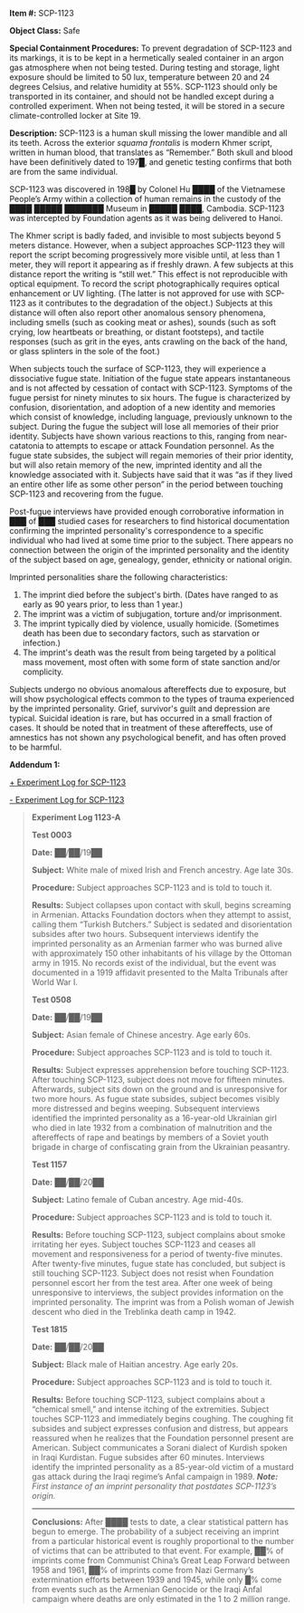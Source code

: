 **Item #:** SCP-1123

**Object Class:** Safe

**Special Containment Procedures:** To prevent degradation of SCP-1123 and its markings, it is to be kept in a hermetically sealed container in an argon gas atmosphere when not being tested. During testing and storage, light exposure should be limited to 50 lux, temperature between 20 and 24 degrees Celsius, and relative humidity at 55%. SCP-1123 should only be transported in its container, and should not be handled except during a controlled experiment. When not being tested, it will be stored in a secure climate-controlled locker at Site 19.

**Description:** SCP-1123 is a human skull missing the lower mandible and all its teeth. Across the exterior _squama frontalis_ is modern Khmer script, written in human blood, that translates as “Remember.” Both skull and blood have been definitively dated to 197█, and genetic testing confirms that both are from the same individual.

SCP-1123 was discovered in 198█ by Colonel Hu ████ of the Vietnamese People’s Army within a collection of human remains in the custody of the ████ █████ ███████ Museum in █████ ████, Cambodia. SCP-1123 was intercepted by Foundation agents as it was being delivered to Hanoi.

The Khmer script is badly faded, and invisible to most subjects beyond 5 meters distance. However, when a subject approaches SCP-1123 they will report the script becoming progressively more visible until, at less than 1 meter, they will report it appearing as if freshly drawn. A few subjects at this distance report the writing is “still wet.” This effect is not reproducible with optical equipment. To record the script photographically requires optical enhancement or UV lighting. (The latter is not approved for use with SCP-1123 as it contributes to the degradation of the object.) Subjects at this distance will often also report other anomalous sensory phenomena, including smells (such as cooking meat or ashes), sounds (such as soft crying, low heartbeats or breathing, or distant footsteps), and tactile responses (such as grit in the eyes, ants crawling on the back of the hand, or glass splinters in the sole of the foot.)

When subjects touch the surface of SCP-1123, they will experience a dissociative fugue state. Initiation of the fugue state appears instantaneous and is not affected by cessation of contact with SCP-1123. Symptoms of the fugue persist for ninety minutes to six hours. The fugue is characterized by confusion, disorientation, and adoption of a new identity and memories which consist of knowledge, including language, previously unknown to the subject. During the fugue the subject will lose all memories of their prior identity. Subjects have shown various reactions to this, ranging from near-catatonia to attempts to escape or attack Foundation personnel. As the fugue state subsides, the subject will regain memories of their prior identity, but will also retain memory of the new, imprinted identity and all the knowledge associated with it. Subjects have said that it was “as if they lived an entire other life as some other person” in the period between touching SCP-1123 and recovering from the fugue.

Post-fugue interviews have provided enough corroborative information in ███ of ███ studied cases for researchers to find historical documentation confirming the imprinted personality's correspondence to a specific individual who had lived at some time prior to the subject. There appears no connection between the origin of the imprinted personality and the identity of the subject based on age, genealogy, gender, ethnicity or national origin.

Imprinted personalities share the following characteristics:

1.  The imprint died before the subject's birth. (Dates have ranged to as early as 90 years prior, to less than 1 year.)
2.  The imprint was a victim of subjugation, torture and/or imprisonment.
3.  The imprint typically died by violence, usually homicide. (Sometimes death has been due to secondary factors, such as starvation or infection.)
4.  The imprint's death was the result from being targeted by a political mass movement, most often with some form of state sanction and/or complicity.

Subjects undergo no obvious anomalous aftereffects due to exposure, but will show psychological effects common to the types of trauma experienced by the imprinted personality. Grief, survivor's guilt and depression are typical. Suicidal ideation is rare, but has occurred in a small fraction of cases. It should be noted that in treatment of these aftereffects, use of amnestics has not shown any psychological benefit, and has often proved to be harmful.

**Addendum 1:**

[+ Experiment Log for SCP-1123](javascript:;)

[\- Experiment Log for SCP-1123](javascript:;)

> **Experiment Log 1123-A**
> 
> **Test 0003**
> 
> **Date:** ██/██/19██
> 
> **Subject:** White male of mixed Irish and French ancestry. Age late 30s.
> 
> **Procedure:** Subject approaches SCP-1123 and is told to touch it.
> 
> **Results:** Subject collapses upon contact with skull, begins screaming in Armenian. Attacks Foundation doctors when they attempt to assist, calling them “Turkish Butchers.” Subject is sedated and disorientation subsides after two hours. Subsequent interviews identify the imprinted personality as an Armenian farmer who was burned alive with approximately 150 other inhabitants of his village by the Ottoman army in 1915. No records exist of the individual, but the event was documented in a 1919 affidavit presented to the Malta Tribunals after World War I.
> 
> **Test 0508**
> 
> **Date:** ██/██/19██
> 
> **Subject:** Asian female of Chinese ancestry. Age early 60s.
> 
> **Procedure:** Subject approaches SCP-1123 and is told to touch it.
> 
> **Results:** Subject expresses apprehension before touching SCP-1123. After touching SCP-1123, subject does not move for fifteen minutes. Afterwards, subject sits down on the ground and is unresponsive for two more hours. As fugue state subsides, subject becomes visibly more distressed and begins weeping. Subsequent interviews identified the imprinted personality as a 16-year-old Ukrainian girl who died in late 1932 from a combination of malnutrition and the aftereffects of rape and beatings by members of a Soviet youth brigade in charge of confiscating grain from the Ukrainian peasantry.
> 
> **Test 1157**
> 
> **Date:** ██/██/20██
> 
> **Subject:** Latino female of Cuban ancestry. Age mid-40s.
> 
> **Procedure:** Subject approaches SCP-1123 and is told to touch it.
> 
> **Results:** Before touching SCP-1123, subject complains about smoke irritating her eyes. Subject touches SCP-1123 and ceases all movement and responsiveness for a period of twenty-five minutes. After twenty-five minutes, fugue state has concluded, but subject is still touching SCP-1123. Subject does not resist when Foundation personnel escort her from the test area. After one week of being unresponsive to interviews, the subject provides information on the imprinted personality. The imprint was from a Polish woman of Jewish descent who died in the Treblinka death camp in 1942.
> 
> **Test 1815**
> 
> **Date:** ██/██/20██
> 
> **Subject:** Black male of Haitian ancestry. Age early 20s.
> 
> **Procedure:** Subject approaches SCP-1123 and is told to touch it.
> 
> **Results:** Before touching SCP-1123, subject complains about a “chemical smell,” and intense itching of the extremities. Subject touches SCP-1123 and immediately begins coughing. The coughing fit subsides and subject expresses confusion and distress, but appears reassured when he realizes that the Foundation personnel present are American. Subject communicates a Sorani dialect of Kurdish spoken in Iraqi Kurdistan. Fugue subsides after 60 minutes. Interviews identify the imprinted personality as a 85-year-old victim of a mustard gas attack during the Iraqi regime’s Anfal campaign in 1989. _**Note:** First instance of an imprint personality that postdates SCP-1123’s origin._
> 
> * * *
> 
> **Conclusions:** After ████ tests to date, a clear statistical pattern has begun to emerge. The probability of a subject receiving an imprint from a particular historical event is roughly proportional to the number of victims that can be attributed to that event. For example, ██% of imprints come from Communist China’s Great Leap Forward between 1958 and 1961, ██% of imprints come from Nazi Germany’s extermination efforts between 1939 and 1945, while only █% come from events such as the Armenian Genocide or the Iraqi Anfal campaign where deaths are only estimated in the 1 to 2 million range.